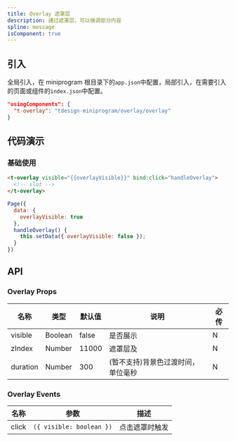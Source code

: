 ```yaml
---
title: Overlay 遮罩层
description: 通过遮罩层，可以强调部分内容
spline: message
isComponent: true
---
```


## 引入

全局引入，在 miniprogram 根目录下的`app.json`中配置，局部引入，在需要引入的页面或组件的`index.json`中配置。

```json
"usingComponents": {
  "t-overlay": "tdesign-miniprogram/overlay/overlay"
}
```

## 代码演示

### 基础使用

```html
<t-overlay visible="{{overlayVisible}}" bind:click="handleOverlay">
  <!-- slot -->
</t-overlay>
```

```js
Page({
  data: {
    overlayVisible: true
  },
  handleOverlay() {
    this.setData({ overlayVisible: false });
  }
})
```

## API

### Overlay Props

名称 | 类型 | 默认值 | 说明 | 必传
-- | -- | -- | -- | --
visible | Boolean | false | 是否展示 | N
zIndex | Number | 11000 | 遮罩层及 | N
duration | Number | 300 | (暂不支持)背景色过渡时间，单位毫秒 | N

### Overlay Events

名称 | 参数 | 描述
-- | -- | --
click | `({ visible: boolean })` | 点击遮罩时触发